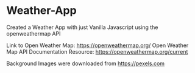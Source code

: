 # Weather-App
Created a Weather App with just Vanilla Javascript using the openweathermap API

Link to Open Weather Map: https://openweathermap.org/
Open Weather Map API Documentation Resource: https://openweathermap.org/current

Background Images were downloaded from https://pexels.com

